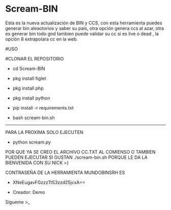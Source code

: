 # Scream-BIN
Esta es la nueva actualización de BIN y CCS, con esta herramienta puedes generar bin aleaotorios y saber su país, otra opción genera ccs al azar, otra es generar bin todo gnd tambien puede validar su cc si es live o dead , la opción 8 extrapolara cc en la web.

#USO

#CLONAR EL REPOSITORIO

- cd Scream-BIN

- pkg install figlet

- pkg install php

- pkg install python

- pip install -r requirements.txt

- bash scream-bin.sh

*****

PARA LA PROXIMA SOLO EJECUTEN

- python scream.py

POR QUE YA SE CREO EL ARCHIVO CC.TXT AL COMIENSO O TAMBIEN
PUEDEN EJECUTAR SI GUSTAN ./scream-bin.sh PORQUE LE DA LA BIENVENIDA CON SU NICK =)

CONTRASEÑA DE LA HERRAMIENTA MUNDOBINSRH ES

- XNeEugavFGzzzTtS3zzd25jcxA==

- Creador: Demo

Sígueme >_
